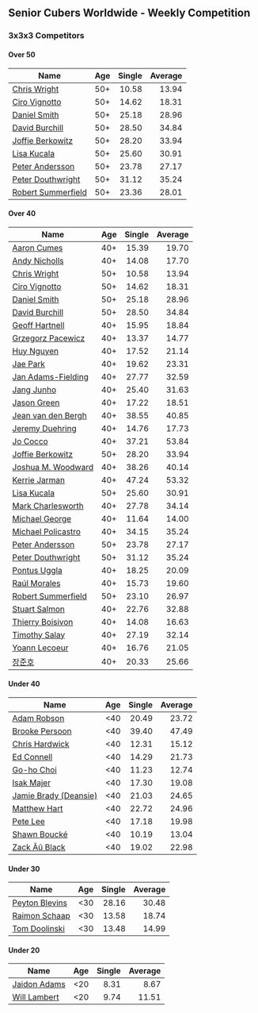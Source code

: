 ## Senior Cubers Worldwide - Weekly Competition
### 3x3x3 Competitors

#### Over 50

| Name | Age | Single | Average |
| -- | :--: | --: | --: |
| [Chris Wright](../persons/chris_wright.md) | 50+ | 10.58 | 13.94 |
| [Ciro Vignotto](../persons/ciro_vignotto.md) | 50+ | 14.62 | 18.31 |
| [Daniel Smith](../persons/daniel_smith.md) | 50+ | 25.18 | 28.96 |
| [David Burchill](../persons/david_burchill.md) | 50+ | 28.50 | 34.84 |
| [Joffie Berkowitz](../persons/joffie_berkowitz.md) | 50+ | 28.20 | 33.94 |
| [Lisa Kucala](../persons/lisa_kucala.md) | 50+ | 25.60 | 30.91 |
| [Peter Andersson](../persons/peter_andersson.md) | 50+ | 23.78 | 27.17 |
| [Peter Douthwright](../persons/peter_douthwright.md) | 50+ | 31.12 | 35.24 |
| [Robert Summerfield](../persons/robert_summerfield.md) | 50+ | 23.36 | 28.01 |

#### Over 40

| Name | Age | Single | Average |
| -- | :--: | --: | --: |
| [Aaron Cumes](../persons/aaron_cumes.md) | 40+ | 15.39 | 19.70 |
| [Andy Nicholls](../persons/andy_nicholls.md) | 40+ | 14.08 | 17.70 |
| [Chris Wright](../persons/chris_wright.md) | 50+ | 10.58 | 13.94 |
| [Ciro Vignotto](../persons/ciro_vignotto.md) | 50+ | 14.62 | 18.31 |
| [Daniel Smith](../persons/daniel_smith.md) | 50+ | 25.18 | 28.96 |
| [David Burchill](../persons/david_burchill.md) | 50+ | 28.50 | 34.84 |
| [Geoff Hartnell](../persons/geoff_hartnell.md) | 40+ | 15.95 | 18.84 |
| [Grzegorz Pacewicz](../persons/grzegorz_pacewicz.md) | 40+ | 13.37 | 14.77 |
| [Huy Nguyen](../persons/huy_nguyen.md) | 40+ | 17.52 | 21.14 |
| [Jae Park](../persons/jae_park.md) | 40+ | 19.62 | 23.31 |
| [Jan Adams-Fielding](../persons/jan_adams-fielding.md) | 40+ | 27.77 | 32.59 |
| [Jang Junho](../persons/jang_junho.md) | 40+ | 25.40 | 31.63 |
| [Jason Green](../persons/jason_green.md) | 40+ | 17.22 | 18.51 |
| [Jean van den Bergh](../persons/jean_van_den_bergh.md) | 40+ | 38.55 | 40.85 |
| [Jeremy Duehring](../persons/jeremy_duehring.md) | 40+ | 14.76 | 17.73 |
| [Jo Cocco](../persons/jo_cocco.md) | 40+ | 37.21 | 53.84 |
| [Joffie Berkowitz](../persons/joffie_berkowitz.md) | 50+ | 28.20 | 33.94 |
| [Joshua M. Woodward](../persons/joshua_m._woodward.md) | 40+ | 38.26 | 40.14 |
| [Kerrie Jarman](../persons/kerrie_jarman.md) | 40+ | 47.24 | 53.32 |
| [Lisa Kucala](../persons/lisa_kucala.md) | 50+ | 25.60 | 30.91 |
| [Mark Charlesworth](../persons/mark_charlesworth.md) | 40+ | 27.78 | 34.14 |
| [Michael George](../persons/michael_george.md) | 40+ | 11.64 | 14.00 |
| [Michael Policastro](../persons/michael_policastro.md) | 40+ | 34.15 | 35.24 |
| [Peter Andersson](../persons/peter_andersson.md) | 50+ | 23.78 | 27.17 |
| [Peter Douthwright](../persons/peter_douthwright.md) | 50+ | 31.12 | 35.24 |
| [Pontus Uggla](../persons/pontus_uggla.md) | 40+ | 18.25 | 20.09 |
| [Raúl Morales](../persons/raul_morales.md) | 40+ | 15.73 | 19.60 |
| [Robert Summerfield](../persons/robert_summerfield.md) | 50+ | 23.10 | 26.97 |
| [Stuart Salmon](../persons/stuart_salmon.md) | 40+ | 22.76 | 32.88 |
| [Thierry Boisivon](../persons/thierry_boisivon.md) | 40+ | 14.08 | 16.63 |
| [Timothy Salay](../persons/timothy_salay.md) | 40+ | 27.19 | 32.14 |
| [Yoann Lecoeur](../persons/yoann_lecoeur.md) | 40+ | 16.76 | 21.05 |
| [장준호](../persons/장준호.md) | 40+ | 20.33 | 25.66 |

#### Under 40

| Name | Age | Single | Average |
| -- | :--: | --: | --: |
| [Adam Robson](../persons/adam_robson.md) | <40 | 20.49 | 23.72 |
| [Brooke Persoon](../persons/brooke_persoon.md) | <40 | 39.40 | 47.49 |
| [Chris Hardwick](../persons/chris_hardwick.md) | <40 | 12.31 | 15.12 |
| [Ed Connell](../persons/ed_connell.md) | <40 | 14.29 | 21.73 |
| [Go-ho Choi](../persons/go-ho_choi.md) | <40 | 11.23 | 12.74 |
| [Isak Majer](../persons/isak_majer.md) | <40 | 17.30 | 19.08 |
| [Jamie Brady (Deansie)](../persons/jamie_brady.md) | <40 | 21.03 | 24.65 |
| [Matthew Hart](../persons/matthew_hart.md) | <40 | 22.72 | 24.96 |
| [Pete Lee](../persons/pete_lee.md) | <40 | 17.18 | 19.98 |
| [Shawn Boucké](../persons/shawn_boucke.md) | <40 | 10.19 | 13.04 |
| [Zack Âû Black](../persons/zack_au_black.md) | <40 | 19.02 | 22.98 |

#### Under 30

| Name | Age | Single | Average |
| -- | :--: | --: | --: |
| [Peyton Blevins](../persons/peyton_blevins.md) | <30 | 28.16 | 30.48 |
| [Raimon Schaap](../persons/raimon_schaap.md) | <30 | 13.58 | 18.74 |
| [Tom Doolinski](../persons/tom_doolinski.md) | <30 | 13.48 | 14.99 |

#### Under 20

| Name | Age | Single | Average |
| -- | :--: | --: | --: |
| [Jaidon Adams](../persons/jaidon_adams.md) | <20 | 8.31 | 8.67 |
| [Will Lambert](../persons/will_lambert.md) | <20 | 9.74 | 11.51 |


<!-- Global site tag (gtag.js) - Google Analytics -->
<script async src="https://www.googletagmanager.com/gtag/js?id=UA-86348435-3"></script>
<script>window.dataLayer = window.dataLayer || []; function gtag() {dataLayer.push(arguments);} gtag('js', new Date()); gtag('config', 'UA-86348435-3');</script>
